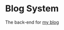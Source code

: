 Blog System
=======

The back-end for [my blog](https://github.com/bossonchan/front-end-practice.git)
